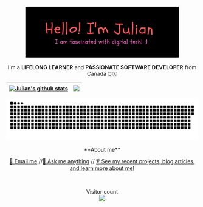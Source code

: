 <p align="center"><a href="https://jmacioce.github.io/"><img width="80%" height="60%" alt="Hello, I'm Julian. I am fascinated by digital technology!" src="./assets/readme-header.png" /></a></p>

<p align="center">I'm a <strong>LIFELONG LEARNER</strong> and <strong>PASSIONATE SOFTWARE DEVELOPER</strong> from Canada 🇨🇦 </p>

| <a href="https://github.com/anuraghazra/github-readme-stats"><img align="center" src="https://github-readme-stats.vercel.app/api?username=JMacioce&show_icons=true&theme=tokyonight&hide_border=true" alt="Julian's github stats" /> | </a> <a href="https://github.com/anuraghazra/github-readme-stats"><img align="center" src="https://github-readme-stats.vercel.app/api/top-langs/?username=JMacioce&langs_count=8&layout=compact&theme=tokyonight&hide_border=true" /></a> |
| ------------- | ------------- |
<p align="center"><a href=#><img src="./assets/contributions.svg"></a></p>
<p align="center">**About me**</p>
<p align="center"><a href="mailto:jjmacioce@hotmail.com" target="_blank">📩 Email me</a>  //<a href="https://github.com/JMacioce/JMacioce/issues" target="_blank">💬 Ask me anything</a>  // <a href="https://jmacioce.github.io/" target="_blank">💗 See my recent projects, blog articles, and learn more about me!</a></p><br>

<p align="center"> 
  Visitor count<br>
  <img src="https://profile-counter.glitch.me/jmacioce/count.svg" />
</p>

<!-- [![@jmacioce's Holopin board](https://holopin.io/api/user/board?user=jmacioce)](https://holopin.io/@jmacioce) -->

<!-- ![](https://media0.giphy.com/media/3otPorWLQJq5GmHRtu/giphy.gif) -->




